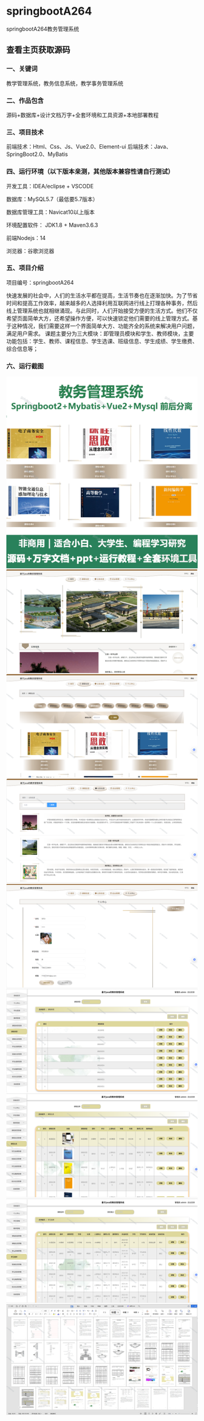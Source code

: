 # springbootA264
springbootA264教务管理系统
 
## 查看主页获取源码

### 一、关键词
教学管理系统，教务信息系统，教学事务管理系统

### 二、作品包含
源码+数据库+设计文档万字+全套环境和工具资源+本地部署教程

### 三、项目技术
前端技术：Html、Css、Js、Vue2.0、Element-ui 
后端技术：Java、SpringBoot2.0、MyBatis

### 四、运行环境（以下版本亲测，其他版本兼容性请自行测试）
开发工具：IDEA/eclipse  + VSCODE

数据库：MySQL5.7（最低要5.7版本）

数据库管理工具：Navicat10以上版本

环境配置软件： JDK1.8 + Maven3.6.3

前端Nodejs：14

浏览器：谷歌浏览器

### 五、项目介绍
项目编号：springbootA264

快速发展的社会中，人们的生活水平都在提高，生活节奏也在逐渐加快。为了节省时间和提高工作效率，越来越多的人选择利用互联网进行线上打理各种事务，然后线上管理系统也就相继涌现。与此同时，人们开始接受方便的生活方式。他们不仅希望页面简单大方，还希望操作方便，可以快速锁定他们需要的线上管理方式。基于这种情况，我们需要这样一个界面简单大方、功能齐全的系统来解决用户问题，满足用户需求。
课题主要分为三大模块：即管理员模块和学生、教师模块，主要功能包括：学生、教师、课程信息、学生选课、班级信息、学生成绩、学生缴费、综合信息等；

### 六、运行截图
![cover.png](./cover.png)
![1.png](./1.png)
![2.png](./2.png)
![3.png](./3.png)
![4.png](./4.png)
![5.png](./5.png)
![6.png](./6.png)
![7.png](./7.png)
![8.png](./8.png)
